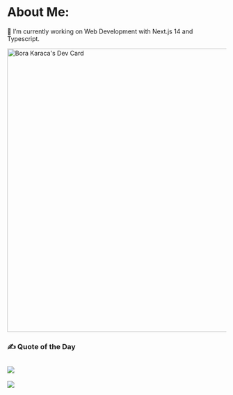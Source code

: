 # About Me:

🔭 I’m currently working on Web Development with Next.js 14 and Typescript.<br/>

<a href="https://app.daily.dev/borakaraca"><img src="https://api.daily.dev/devcards/v2/Tpo0wWBsu84cPr67aUsKr.png?type=wide&r=rg1" width="652" alt="Bora Karaca's Dev Card"/></a>

### ✍️ Quote of the Day

## ![](https://quotes-github-readme.vercel.app/api?type=horizontal&theme=tokyonight)

[![](https://visitcount.itsvg.in/api?id=BraveHeart-tex&icon=3&color=1)](https://visitcount.itsvg.in)

